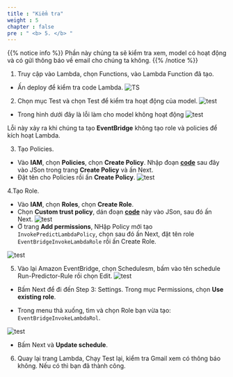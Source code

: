 ```yaml
---
title : "Kiểm tra"
weight : 5 
chapter : false
pre : " <b> 5. </b> "
---
```


{{% notice info %}}
Phần này chúng ta sẽ kiểm tra xem, model có hoạt động và có gửi thông báo về email cho chúng ta không.
{{% /notice %}}


1. Truy cập vào Lambda, chọn Functions, vào Lambda Function đã tạo.
+ Ấn deploy để kiểm tra code Lambda.
![TS](/images/5.test/000-ts.png)
2. Chọn mục Test và chọn Test để kiểm tra hoạt động của model.
![test](/images/5.test/001-ts.png)

+ Trong hình dưới đây là lỗi làm cho model không hoạt động
![test](/images/5.test/002-ts.png)

Lỗi này xảy ra khi chúng ta tạo **EventBridge** không tạo role và policies để kích hoạt Lambda.

3. Tạo Policies.
+ Vào **IAM**, chọn **Policies**, chọn **Create Policy**. Nhập đoạn [**code**](https://drive.google.com/file/d/1RfvLMhlHzYYmzp6HdOYBQVd93PWs60Zl/view?usp=sharing) sau đây vào JSon trong trang **Create Policy** và ấn Next.
+ Đặt tên cho Policies rồi ấn **Create Policy**.
![test](/images/5.test/003-ts.png)

4.Tạo Role.
+ Vào **IAM**, chọn **Roles**, chọn **Create Role**.
+ Chọn **Custom trust policy**, dán đoạn [**code**](https://drive.google.com/file/d/1mCWIhlPi8GpcfnOgXFCzX81Odq0syqoL/view?usp=sharing) này vào JSon, sau đó ấn Next.
![test](/images/5.test/004-ts.png)
+ Ở trang **Add permissions**, NHập Policy mới tạo `InvokePredictLambdaPolicy`, chọn sau đó ấn Next, đặt tên role `EventBridgeInvokeLambdaRole` rồi ấn Create Role.

![test](/images/5.test/005-ts.png)

5. Vào lại Amazon EventBridge, chọn Schedulesm, bấm vào tên schedule Run-Predictor-Rule rồi chọn Edit.
![test](/images/5.test/006-ts.png)

+ Bấm Next để đi đến Step 3: Settings. Trong mục Permissions, chọn **Use existing role**.

+ Trong menu thả xuống, tìm và chọn Role bạn vừa tạo: `EventBridgeInvokeLambdaRol`.

![test](/images/5.test/007-ts.png)


+ Bấm Next và **Update schedule**.

6. Quay lại trang Lambda, Chạy Test lại, kiểm tra Gmail xem có thông báo không. Nếu có thì bạn đã thành công.

